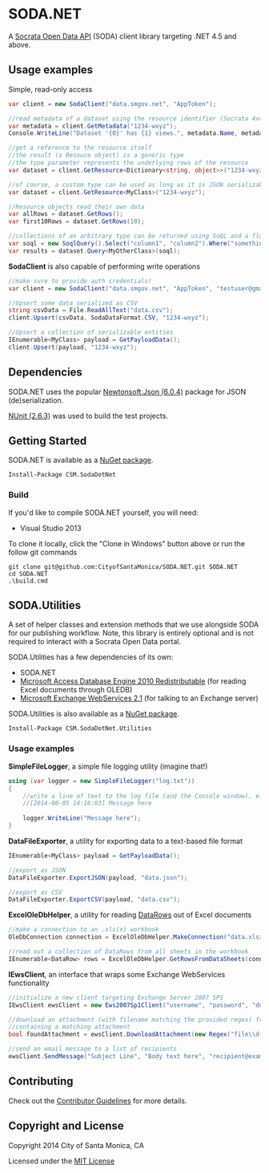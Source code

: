 # SODA.NET

A [Socrata Open Data API](http://dev.socrata.com) (SODA) client library targeting 
.NET 4.5 and above.

## Usage examples

Simple, read-only access

```c#
var client = new SodaClient("data.smgov.net", "AppToken");

//read metadata of a dataset using the resource identifier (Socrata 4x4)
var metadata = client.GetMetadata("1234-wxyz");
Console.WriteLine("Dataset '{0}' has {1} views.", metadata.Name, metadata.ViewsCount);

//get a reference to the resource itself
//the result (a Resouce object) is a generic type
//the type parameter represents the underlying rows of the resource
var dataset = client.GetResource<Dictionary<string, object>>("1234-wxyz");

//of course, a custom type can be used as long as it is JSON serializable
var dataset = client.GetResource<MyClass>("1234-wxyz");

//Resource objects read their own data
var allRows = dataset.GetRows();
var first10Rows = dataset.GetRows(10);

//collections of an arbitrary type can be returned using SoQL and a fluent query building syntax
var soql = new SoqlQuery().Select("column1", "column2").Where("something > nothing").Group("column3");
var results = dataset.Query<MyOtherClass>(soql);
```

**SodaClient** is also capable of performing write operations

```c#
//make sure to provide auth credentials!
var client = new SodaClient("data.smgov.net", "AppToken", "testuser@gmail.com", "password");

//Upsert some data serialized as CSV
string csvData = File.ReadAllText("data.csv");
client.Upsert(csvData, SodaDataFormat.CSV, "1234-wxyz");

//Upsert a collection of serializable entities
IEnumerable<MyClass> payload = GetPayloadData();
client.Upsert(payload, "1234-wxyz");
```

## Dependencies

SODA.NET uses the popular [Newtonsoft.Json (6.0.4)](https://www.nuget.org/packages/Newtonsoft.Json/) 
package for JSON (de)serialization.

[NUnit (2.6.3)](https://www.nuget.org/packages/NUnit/) was used to build the test projects.

## Getting Started

SODA.NET is available as a [NuGet package](https://www.nuget.org/packages/CSM.SodaDotNet/).

    Install-Package CSM.SodaDotNet

### Build

If you'd like to compile SODA.NET yourself, you will need:

  - Visual Studio 2013

To clone it locally, click the "Clone in Windows" button above or run the follow git commands

    git clone git@github.com:CityofSantaMonica/SODA.NET.git SODA.NET
    cd SODA.NET
    .\build.cmd

## SODA.Utilities

A set of helper classes and extension methods that we use alongside SODA for our publishing workflow. 
Note, this library is entirely optional and is not required to interact with a Socrata Open Data portal.

SODA.Utilities has a few dependencies of its own:

  - SODA.NET
  - [Microsoft Access Database Engine 2010 Redistributable](http://www.microsoft.com/en-us/download/details.aspx?id=13255)
(for reading Excel documents through OLEDB)
  - [Microsoft Exchange WebServices 2.1](https://www.nuget.org/packages/EWS-Api-2.1/1.0.0) 
(for talking to an Exchange server)

SODA.Utilities is also available as a [NuGet package](https://www.nuget.org/packages/CSM.SodaDotNet.Utilities/).

    Install-Package CSM.SodaDotNet.Utilities

### Usage examples

**SimpleFileLogger**, a simple file logging utility (imagine that!)

```c#
using (var logger = new SimpleFileLogger("log.txt"))
{
    //write a line of text to the log file (and the Console window), e.g.
    //[2014-08-05 14:16:03] Message here
    
    logger.WriteLine("Message here");
}
```

**DataFileExporter**, a utility for exporting data to a text-based file format

```c#
IEnumerable<MyClass> payload = GetPayloadData();

//export as JSON
DataFileExporter.ExportJSON(payload, "data.json");

//export as CSV
DataFileExporter.ExportCSV(payload, "data.csv");
```

**ExcelOleDbHelper**, a utility for reading 
[DataRows](http://msdn.microsoft.com/en-us/library/system.data.datarow) 
out of Excel documents

```c#
//make a connection to an .xls(x) workbook
OleDbConnection connection = ExcelOleDbHelper.MakeConnection("data.xlsx");

//read out a collection of DataRows from all sheets in the workbook
IEnumerable<DataRow> rows = ExcelOleDbHelper.GetRowsFromDataSheets(connection);
```

**IEwsClient**, an interface that wraps some Exchange WebServices functionality

```c#
//initialize a new client targeting Exchange Server 2007 SP1
IEwsClient ewsClient = new Ews2007Sp1Client("username", "password", "domain.org");

//download an attachment (with filename matching the provided regex) from the first unread email
//containing a matching attachment
bool foundAttachment = ewsClient.DownloadAttachment(new Regex("file\\d{6}\\.xlsx"), "C:\\temp");

//send an email message to a list of recipients
ewsClient.SendMessage("Subject Line", "Body text here", "recipient@example.com", "another.recipient@example.com");
```

## Contributing

Check out the 
[Contributor Guidelines](https://github.com/CityOfSantaMonica/SODA.NET/blob/master/CONTRIBUTING.md) 
for more details.

## Copyright and License

Copyright 2014 City of Santa Monica, CA

Licensed under the 
[MIT License](https://github.com/CityOfSantaMonica/SODA.NET/blob/master/LICENSE.txt)